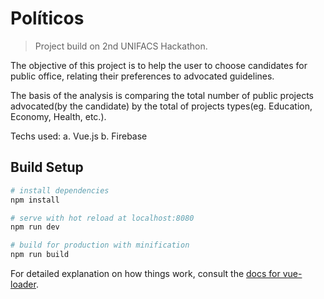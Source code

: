# Políticos

> Project build on 2nd UNIFACS Hackathon.

The objective of this project is to help the user to choose candidates for public office, relating their preferences to advocated guidelines.


The basis of the analysis is comparing the total number of public projects advocated(by the candidate) by the total of projects types(eg. Education, Economy, Health, etc.).


Techs used:
a. Vue.js
b. Firebase

## Build Setup

``` bash
# install dependencies
npm install

# serve with hot reload at localhost:8080
npm run dev

# build for production with minification
npm run build
```

For detailed explanation on how things work, consult the [docs for vue-loader](http://vuejs.github.io/vue-loader).

